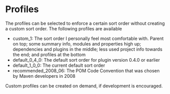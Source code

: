 # Profiles #

The profiles can be selected to enforce a certain sort order without creating a custom sort order.
The following profiles are available

  * custom\_1: The sort order I personally feel most comfortable with. Parent on top; some summary info, modules and properties high up; dependencies and plugins in the middle; less used project info towards the end; and profiles at the bottom
  * default\_0\_4\_0: The default sort order for plugin version 0.4.0 or earlier
  * default\_1\_0\_0: The current default sort order
  * recommended\_2008\_06: The POM Code Convention that was chosen by Maven developers in 2008

Custom profiles can be created on demand, if development is encouraged.